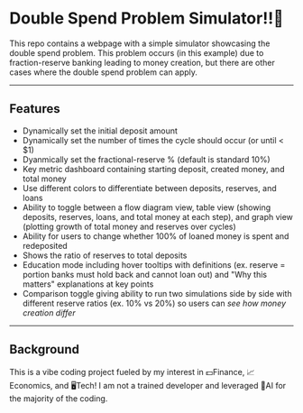 # Double Spend Problem Simulator‼️🏧
This repo contains a webpage with a simple simulator showcasing the double spend problem. This problem occurs (in this example) due to fraction-reserve banking leading to money creation, but there are other cases where the double spend problem can apply.

---
## Features
- Dynamically set the initial deposit amount
- Dynamically set the number of times the cycle should occur (or until < $1)
- Dyanmically set the fractional-reserve % (default is standard 10%)
- Key metric dashboard containing starting deposit, created money, and total money
- Use different colors to differentiate between deposits, reserves, and loans
- Ability to toggle between a flow diagram view, table view (showing deposits, reserves, loans, and total money at each step), and graph view (plotting growth of total money and reserves over cycles)
- Ability for users to change whether 100% of loaned money is spent and redeposited
- Shows the ratio of reserves to total deposits
- Education mode including hover tooltips with definitions (ex. reserve = portion banks must hold back and cannot loan out) and "Why this matters" explanations at key points
- Comparison toggle giving ability to run two simulations side by side with different reserve ratios (ex. 10% vs 20%) so users can *see how money creation differ*


---
## Background
This is a vibe coding project fueled by my interest in 💵Finance, 📈Economics, and 🖥️Tech! I am not a trained developer and leveraged 🤖AI for the majority of the coding. 